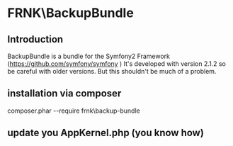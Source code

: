 # FRNK\BackupBundle

## Introduction
BackupBundle is a bundle for the Symfony2 Framework (https://github.com/symfony/symfony )
It's developed with version 2.1.2 so be careful with older versions. But this shouldn't be much of a problem. 

## installation via composer
composer.phar --require frnk\backup-bundle

## update you AppKernel.php (you know how) 

